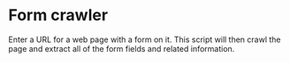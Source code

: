 Form crawler
============

Enter a URL for a web page with a form on it. This script will then crawl the page and extract all of the form fields and related information.
